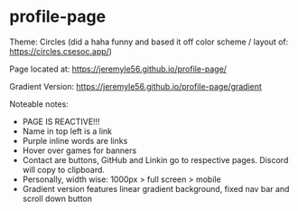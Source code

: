 # profile-page

Theme: Circles (did a haha funny and based it off color scheme / layout of: <a href="https://circles.csesoc.app/" target="_blank">https://circles.csesoc.app/</a>)

Page located at: <a href="https://jeremyle56.github.io/profile-page/" target="_blank">https://jeremyle56.github.io/profile-page/</a>

Gradient Version: <a href="https://jeremyle56.github.io/profile-page/gradient" target="_blank">https://jeremyle56.github.io/profile-page/gradient</a>

Noteable notes: 
- PAGE IS REACTIVE!!!
- Name in top left is a link
- Purple inline words are links
- Hover over games for banners
- Contact are buttons, GitHub and Linkin go to respective pages. Discord will copy to clipboard.
- Personally, width wise: 1000px > full screen > mobile
- Gradient version features linear gradient background, fixed nav bar and scroll down button
